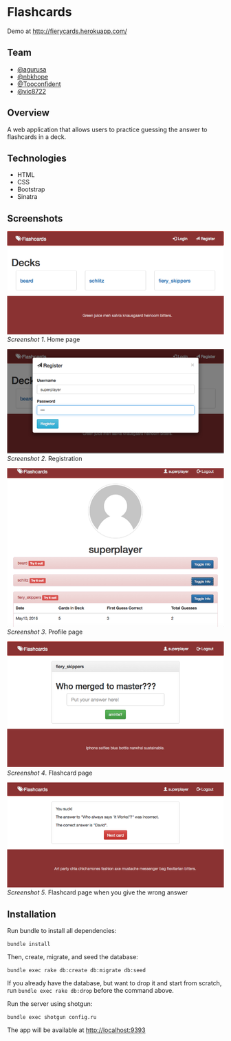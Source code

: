# Flashcards

Demo at http://fierycards.herokuapp.com/

## Team

* [@agurusa](https://github.com/agurusa)
* [@nbkhope](https://github.com/nbkhope)
* [@Tooconfident](https://github.com/Tooconfident)
* [@vic8722](https://github.com/vic8722)

## Overview

A web application that allows users to practice guessing the answer to
flashcards in a deck.

## Technologies

* HTML
* CSS
* Bootstrap
* Sinatra

## Screenshots

![Screenshot 01](public/images/fierycards_01.png)  
*Screenshot 1*.  Home page

![Screenshot 02](public/images/fierycards_02.png)  
*Screenshot 2*.  Registration

![Screenshot 03](public/images/fierycards_03.png)  
*Screenshot 3*.  Profile page

![Screenshot 04](public/images/fierycards_04.png)  
*Screenshot 4*.  Flashcard page

![Screenshot 05](public/images/fierycards_05.png)  
*Screenshot 5*.  Flashcard page when you give the wrong answer

## Installation

Run bundle to install all dependencies:

```
bundle install
```

Then, create, migrate, and seed the database:

```
bundle exec rake db:create db:migrate db:seed
```

If you already have the database, but want to drop it and start from scratch, run `bundle exec rake db:drop` before the command above.

Run the server using shotgun:

```
bundle exec shotgun config.ru
```

The app will be available at <http://localhost:9393>
